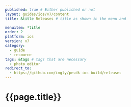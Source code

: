 ```yaml
---
published: true # Either published or not 
layout: guides/ios/v7/content
title: &title Releases # title as shown in the menu and 

menuitem: *title
order: 2
platform: ios
version: v7
category: 
  - guide
  - resource
tags: &tags # tags that are necessary
  - photo editor 
redirect_to: 
  - https://github.com/imgly/pesdk-ios-build/releases
---
```


# {{page.title}}
